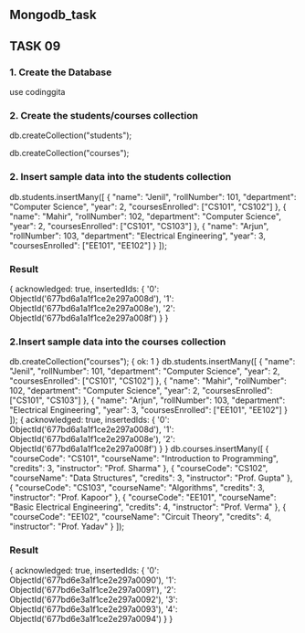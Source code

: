## Mongodb_task
## TASK 09
### 1. Create the Database 
use codinggita  

### 2. Create the students/courses collection

db.createCollection("students");

db.createCollection("courses");

### 2. Insert sample data into the students collection

db.students.insertMany([
  { 
    "name": "Jenil",
    "rollNumber": 101,
    "department": "Computer Science",
    "year": 2,
    "coursesEnrolled": ["CS101", "CS102"]
  },
  { 
    "name": "Mahir",
    "rollNumber": 102,
    "department": "Computer Science",
    "year": 2,
    "coursesEnrolled": ["CS101", "CS103"]
  },
  { 
    "name": "Arjun",
    "rollNumber": 103,
    "department": "Electrical Engineering",
    "year": 3,
    "coursesEnrolled": ["EE101", "EE102"]
  }
]);

### Result
{
  acknowledged: true,
  insertedIds: {
    '0': ObjectId('677bd6a1a1f1ce2e297a008d'),
    '1': ObjectId('677bd6a1a1f1ce2e297a008e'),
    '2': ObjectId('677bd6a1a1f1ce2e297a008f')
  }
}

### 2.Insert sample data into the courses collection

db.createCollection("courses");
{ ok: 1 }
db.students.insertMany([
  { 
    "name": "Jenil",
    "rollNumber": 101,
    "department": "Computer Science",
    "year": 2,
    "coursesEnrolled": ["CS101", "CS102"]
  },
  { 
    "name": "Mahir",
    "rollNumber": 102,
    "department": "Computer Science",
    "year": 2,
    "coursesEnrolled": ["CS101", "CS103"]
  },
  { 
    "name": "Arjun",
    "rollNumber": 103,
    "department": "Electrical Engineering",
    "year": 3,
    "coursesEnrolled": ["EE101", "EE102"]
  }
]);
{
  acknowledged: true,
  insertedIds: {
    '0': ObjectId('677bd6a1a1f1ce2e297a008d'),
    '1': ObjectId('677bd6a1a1f1ce2e297a008e'),
    '2': ObjectId('677bd6a1a1f1ce2e297a008f')
  }
}
db.courses.insertMany([
  { 
    "courseCode": "CS101", 
    "courseName": "Introduction to Programming", 
    "credits": 3, 
    "instructor": "Prof. Sharma" 
  },
  { 
    "courseCode": "CS102", 
    "courseName": "Data Structures", 
    "credits": 3, 
    "instructor": "Prof. Gupta" 
  },
  { 
    "courseCode": "CS103", 
    "courseName": "Algorithms", 
    "credits": 3, 
    "instructor": "Prof. Kapoor" 
  },
  { 
    "courseCode": "EE101", 
    "courseName": "Basic Electrical Engineering", 
    "credits": 4, 
    "instructor": "Prof. Verma" 
  },
  { 
    "courseCode": "EE102", 
    "courseName": "Circuit Theory", 
    "credits": 4, 
    "instructor": "Prof. Yadav" 
  }
]); 

### Result
{
  acknowledged: true,
  insertedIds: {
    '0': ObjectId('677bd6e3a1f1ce2e297a0090'),
    '1': ObjectId('677bd6e3a1f1ce2e297a0091'),
    '2': ObjectId('677bd6e3a1f1ce2e297a0092'),
    '3': ObjectId('677bd6e3a1f1ce2e297a0093'),
    '4': ObjectId('677bd6e3a1f1ce2e297a0094')
  }
}